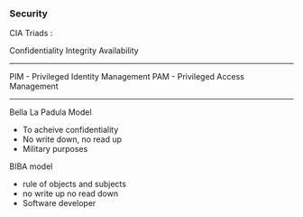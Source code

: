 ### Security

CIA Triads : 

Confidentiality
Integrity
Availability

---

PIM - Privileged Identity Management
PAM - Privileged Access Management

---

Bella La Padula Model 

- To acheive confidentiality
- No write down, no read up
- Military purposes

BIBA model

- rule of objects and subjects 
- no write up no read down
- Software developer
